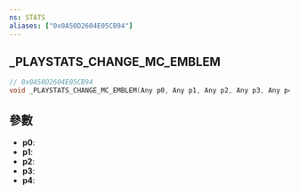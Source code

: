 ```yaml
---
ns: STATS
aliases: ["0x0A50D2604E05CB94"]
---
```

## _PLAYSTATS_CHANGE_MC_EMBLEM

```c
// 0x0A50D2604E05CB94
void _PLAYSTATS_CHANGE_MC_EMBLEM(Any p0, Any p1, Any p2, Any p3, Any p4);
```


## 參數
* **p0**: 
* **p1**: 
* **p2**: 
* **p3**: 
* **p4**: 


